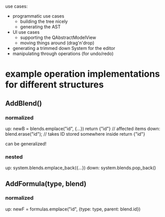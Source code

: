 use cases:

- programmatic use cases
  - building the tree nicely
  - generating the AST
- UI use cases
  - supporting the QAbstractModelView
  - moving things around (drag'n'drop)
- generating a trimmed down System for the editor
- manipulating through operations (for undo/redo)

# example operation implementations for different structures

## AddBlend()

### normalized

up:
newB = blends.emplace("id", {...})
return {"id"} // affected items
down:
blend.erase("id"); // takes ID stored somewhere inside
return {"id"}

can be generalized!

### nested

up:
system.blends.emplace_back({...})
down:
system.blends.pop_back()

## AddFormula(type, blend)

### normalized

up:
newF = formulas.emplace("id", {type: type, parent: blend.id})

